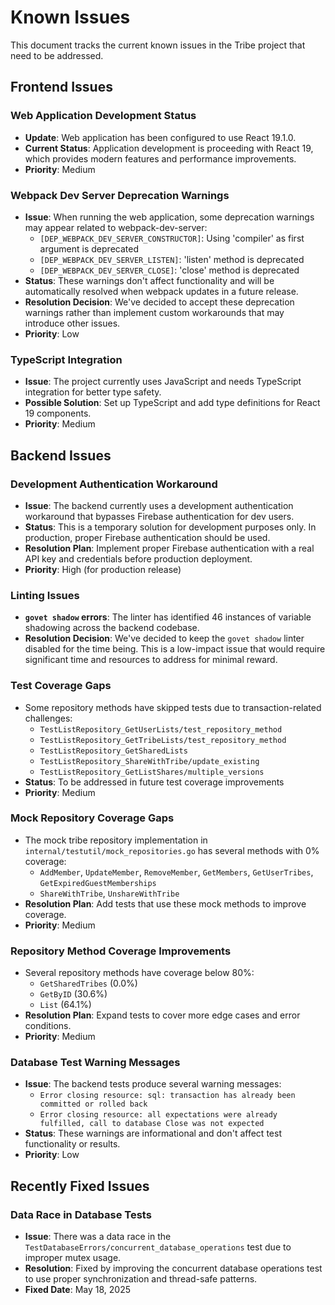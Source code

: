 # Known Issues

This document tracks the current known issues in the Tribe project that need to be addressed.

## Frontend Issues

### Web Application Development Status
- **Update**: Web application has been configured to use React 19.1.0. 
- **Current Status**: Application development is proceeding with React 19, which provides modern features and performance improvements.
- **Priority**: Medium

### Webpack Dev Server Deprecation Warnings
- **Issue**: When running the web application, some deprecation warnings may appear related to webpack-dev-server:
  - `[DEP_WEBPACK_DEV_SERVER_CONSTRUCTOR]`: Using 'compiler' as first argument is deprecated
  - `[DEP_WEBPACK_DEV_SERVER_LISTEN]`: 'listen' method is deprecated
  - `[DEP_WEBPACK_DEV_SERVER_CLOSE]`: 'close' method is deprecated
- **Status**: These warnings don't affect functionality and will be automatically resolved when webpack updates in a future release.
- **Resolution Decision**: We've decided to accept these deprecation warnings rather than implement custom workarounds that may introduce other issues.
- **Priority**: Low

### TypeScript Integration
- **Issue**: The project currently uses JavaScript and needs TypeScript integration for better type safety.
- **Possible Solution**: Set up TypeScript and add type definitions for React 19 components.
- **Priority**: Medium

## Backend Issues

### Development Authentication Workaround
- **Issue**: The backend currently uses a development authentication workaround that bypasses Firebase authentication for dev users.
- **Status**: This is a temporary solution for development purposes only. In production, proper Firebase authentication should be used.
- **Resolution Plan**: Implement proper Firebase authentication with a real API key and credentials before production deployment.
- **Priority**: High (for production release)

### Linting Issues
- **`govet shadow` errors**: The linter has identified 46 instances of variable shadowing across the backend codebase.
- **Resolution Decision**: We've decided to keep the `govet shadow` linter disabled for the time being. This is a low-impact issue that would require significant time and resources to address for minimal reward.

### Test Coverage Gaps
- Some repository methods have skipped tests due to transaction-related challenges:
  - `TestListRepository_GetUserLists/test_repository_method`
  - `TestListRepository_GetTribeLists/test_repository_method`
  - `TestListRepository_GetSharedLists`
  - `TestListRepository_ShareWithTribe/update_existing`
  - `TestListRepository_GetListShares/multiple_versions`
- **Status**: To be addressed in future test coverage improvements
- **Priority**: Medium 

### Mock Repository Coverage Gaps
- The mock tribe repository implementation in `internal/testutil/mock_repositories.go` has several methods with 0% coverage:
  - `AddMember`, `UpdateMember`, `RemoveMember`, `GetMembers`, `GetUserTribes`, `GetExpiredGuestMemberships`
  - `ShareWithTribe`, `UnshareWithTribe`
- **Resolution Plan**: Add tests that use these mock methods to improve coverage.
- **Priority**: Medium

### Repository Method Coverage Improvements
- Several repository methods have coverage below 80%:
  - `GetSharedTribes` (0.0%)
  - `GetByID` (30.6%)
  - `List` (64.1%)
- **Resolution Plan**: Expand tests to cover more edge cases and error conditions.
- **Priority**: Medium 

### Database Test Warning Messages
- **Issue**: The backend tests produce several warning messages:
  - `Error closing resource: sql: transaction has already been committed or rolled back`
  - `Error closing resource: all expectations were already fulfilled, call to database Close was not expected`
- **Status**: These warnings are informational and don't affect test functionality or results.
- **Priority**: Low

## Recently Fixed Issues

### Data Race in Database Tests
- **Issue**: There was a data race in the `TestDatabaseErrors/concurrent_database_operations` test due to improper mutex usage.
- **Resolution**: Fixed by improving the concurrent database operations test to use proper synchronization and thread-safe patterns.
- **Fixed Date**: May 18, 2025 